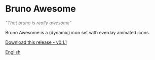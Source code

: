 # Bruno Awesome

<i style="color: gray">"That bruno is really awesome"</i>

Bruno Awesome is a (dynamic) icon set with everday animated icons.

[Download this release - v0.1.1](releases/0.1.1/bruno-awesome-0.1.1.zip)

[English](en/)
